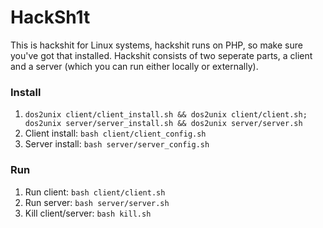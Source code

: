 # HackSh1t
This is hackshit for Linux systems, hackshit runs on PHP, so make sure you've got that installed. Hackshit consists of two seperate parts, a client and a server (which you can run either locally or externally).

### Install
1. `dos2unix client/client_install.sh && dos2unix client/client.sh; dos2unix server/server_install.sh && dos2unix server/server.sh`
2. Client install: `bash client/client_config.sh`
3. Server install: `bash server/server_config.sh`

### Run
1. Run client: `bash client/client.sh`
2. Run server: `bash server/server.sh`
3. Kill client/server: `bash kill.sh`
